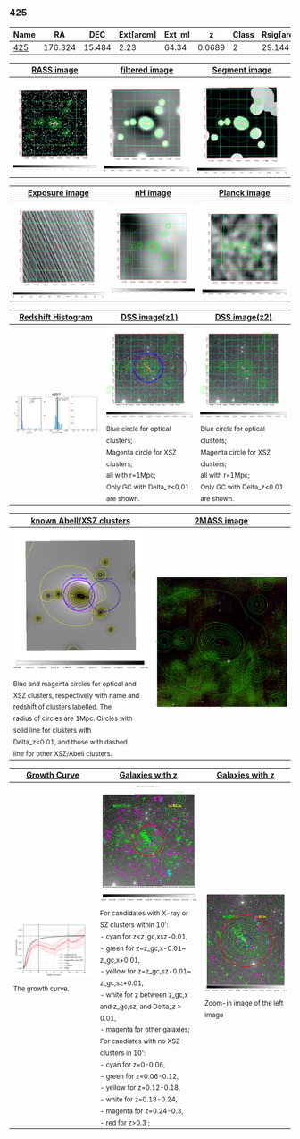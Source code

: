 <div STYLE="page-break-after: always;"></div>

### 425

|Name          |RA          |DEC      | Ext[arcm] | Ext_ml | z    | Class| Rsig[arcmin] | CRsig[c/s] | CR500[c/s] | R500[Mpc] |L500[erg/s]|F500[erg/s/cm^2]| M500[Msun]|Tx[keV]|beta|GC(XSZ,Delta_z<0.01)| GC(OPT,Delta_z<0.01)|GC|alias|
|--------------|------------|------------|---|---|-----------|--------|------|------|----|----|----|----|----|----|----|----|----|----|---|
|[425](script/425.md)     | 176.324       | 15.484       | 2.23    | 64.34   | 0.0689 | 2   | 29.144 |0.251 |0.227 |0.795 |4.749e+43 |4.118e-12 |1.524e+14 |2.837 |0.575 |MCXC, |Wen, |MCXC, |k257|

|[RASS image](../image/425/425_img.pdf)|[filtered image](../image/425/425_fil.pdf)|[Segment image](../image/425/425_seg.pdf)|
|-------------------|--------------------|-------------------|
| <img src="../image/425/425_img.png" width="300">  | <img src="../image/425/425_fil.png" width="300">   | <img src="../image/425/425_seg.png" width="300">  |

|[Exposure image](../image/425/425_mex.pdf)| [nH image](../image/425/425_nh.pdf)| [Planck image](../image/425/425_p.pdf)|
|-------------------|--------------------|-------------------|
|<img src="../image/425/425_mex.png" width="300">   | <img src="../image/425/425_nh.png" width="300">    | <img src="../image/425/425_p.png" width="300"> |

|[Redshift Histogram](../image/425/425_zg.pdf) | [DSS image(z1)](../image/425/425_dss_z1.pdf)      |  [DSS image(z2)](../image/425/425_dss_z2.pdf)    |
|-------------------|--------------------|-------------------|
|<img src="../image/425/425_zg.png" width="300"> |<img src="../image/425/425_dss_z1.png" width="300"> <sub><br>Blue circle for optical clusters; <br>Magenta circle for XSZ clusters; <br>all with r=1Mpc; <br>Only GC with Delta_z<0.01 are shown. </sub>| <img src="../image/425/425_dss_z2.png" width="300"><sub><br>Blue circle for optical clusters; <br>Magenta circle for XSZ clusters; <br>all with r=1Mpc; <br>Only GC with Delta_z<0.01 are shown. </sub> |

|[known Abell/XSZ clusters](../image/425/425_m.pdf) | [2MASS image](../image/425/425_2mass.pdf)      |
|-------------------|-------------------|
|<img src=../image/425/425_m.png width="300"> <sub><br>Blue and magenta circles for optical and <br>XSZ clusters, respectively with name and <br>redshift of clusters labelled. The <br>radius of circles are 1Mpc. Circles with <br>solid line for clusters with <br>Delta_z<0.01, and those with dashed <br>line for other XSZ/Abell clusters.        </sub>|<img src="../image/425/425_2mass.png" width="300">  |

|[Growth Curve](../image/425/425_gca_all.png) |[Galaxies with z](../image/425/425_opt_ned.pdf) |[Galaxies with z](../image/425/425_opt_ned_zoom.pdf) |
|-------------------|-------------------|-------------------|
| <img src="../image/425/425_gca_all.png" width="300"> <sub><br>The growth curve.</sub>| <img src=../image/425/425_opt_ned.png width="300"> <br><sub> For candidates with X-ray or SZ clusters within 10': <br> - cyan for z<z_gc,xsz-0.01, <br> - green for z=z_gc,x-0.01~ z_gc,x+0.01, <br> - yellow for z=z_gc,sz-0.01~ z_gc,sz+0.01, <br> - white for z between z_gc,x and z_gc,sz, and Delta_z > 0.01, <br> - magenta for other galaxies; <br>For candiates with no XSZ clusters in 10': <br> - cyan for z=0-0.06, <br> - green for z=0.06-0.12, <br> - yellow for z=0.12-0.18, <br> - white for z=0.18-0.24, <br> - magenta for z=0.24-0.3, <br> - red for z>0.3 ;  </sub>|<img src=../image/425/425_opt_ned_zoom.png width="300">  <br><sub> Zoom-in image of the left image</sub>|




